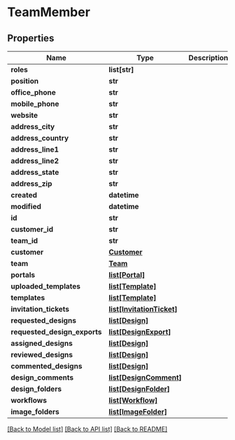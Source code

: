 # TeamMember

## Properties
Name | Type | Description | Notes
------------ | ------------- | ------------- | -------------
**roles** | **list[str]** |  | 
**position** | **str** |  | [optional] 
**office_phone** | **str** |  | [optional] 
**mobile_phone** | **str** |  | [optional] 
**website** | **str** |  | [optional] 
**address_city** | **str** |  | [optional] 
**address_country** | **str** |  | [optional] 
**address_line1** | **str** |  | [optional] 
**address_line2** | **str** |  | [optional] 
**address_state** | **str** |  | [optional] 
**address_zip** | **str** |  | [optional] 
**created** | **datetime** |  | [optional] 
**modified** | **datetime** |  | [optional] 
**id** | **str** |  | [optional] 
**customer_id** | **str** |  | [optional] 
**team_id** | **str** |  | [optional] 
**customer** | [**Customer**](Customer.md) |  | [optional] 
**team** | [**Team**](Team.md) |  | [optional] 
**portals** | [**list[Portal]**](Portal.md) |  | [optional] 
**uploaded_templates** | [**list[Template]**](Template.md) |  | [optional] 
**templates** | [**list[Template]**](Template.md) |  | [optional] 
**invitation_tickets** | [**list[InvitationTicket]**](InvitationTicket.md) |  | [optional] 
**requested_designs** | [**list[Design]**](Design.md) |  | [optional] 
**requested_design_exports** | [**list[DesignExport]**](DesignExport.md) |  | [optional] 
**assigned_designs** | [**list[Design]**](Design.md) |  | [optional] 
**reviewed_designs** | [**list[Design]**](Design.md) |  | [optional] 
**commented_designs** | [**list[Design]**](Design.md) |  | [optional] 
**design_comments** | [**list[DesignComment]**](DesignComment.md) |  | [optional] 
**design_folders** | [**list[DesignFolder]**](DesignFolder.md) |  | [optional] 
**workflows** | [**list[Workflow]**](Workflow.md) |  | [optional] 
**image_folders** | [**list[ImageFolder]**](ImageFolder.md) |  | [optional] 

[[Back to Model list]](../README.md#documentation-for-models) [[Back to API list]](../README.md#documentation-for-api-endpoints) [[Back to README]](../README.md)


